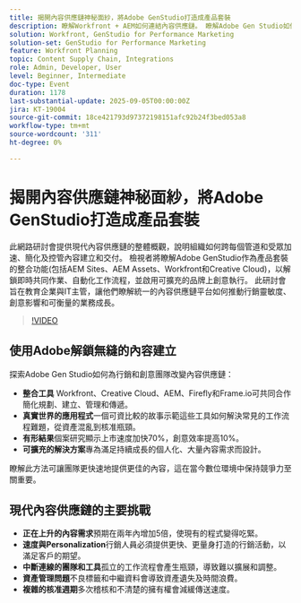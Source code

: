 ```yaml
---
title: 揭開內容供應鏈神秘面紗，將Adobe GenStudio打造成產品套裝
description: 瞭解Workfront + AEM如何連結內容供應鏈。 瞭解Adobe Gen Studio如何簡化規劃、建立、交付和深入分析。
solution: Workfront, GenStudio for Performance Marketing
solution-set: GenStudio for Performance Marketing
feature: Workfront Planning
topic: Content Supply Chain, Integrations
role: Admin, Developer, User
level: Beginner, Intermediate
doc-type: Event
duration: 1178
last-substantial-update: 2025-09-05T00:00:00Z
jira: KT-19004
source-git-commit: 18ce421793d97372198151afc92b24f3bed053a8
workflow-type: tm+mt
source-wordcount: '311'
ht-degree: 0%

---
```



# 揭開內容供應鏈神秘面紗，將Adobe GenStudio打造成產品套裝

此網路研討會提供現代內容供應鏈的整體概觀，說明組織如何跨每個管道和受眾加速、簡化及控管內容建立和交付。 檢視者將瞭解Adobe GenStudio作為產品套裝的整合功能(包括AEM Sites、AEM Assets、Workfront和Creative Cloud)，以解鎖即時共同作業、自動化工作流程，並啟用可擴充的品牌上創意執行。 此研討會旨在教育企業與IT主管，讓他們瞭解統一的內容供應鏈平台如何推動行銷靈敏度、創意影響和可衡量的業務成長。

>[!VIDEO](https://video.tv.adobe.com/v/3472978/?learn=on&enablevpops)

## 使用Adobe解鎖無縫的內容建立

探索Adobe Gen Studio如何為行銷和創意團隊改變內容供應鏈：

* **整合工具** Workfront、Creative Cloud、AEM、Firefly和Frame.io可共同合作簡化規劃、建立、管理和傳遞。
* **真實世界的應用程式**&#x200B;一個可資比較的故事示範這些工具如何解決常見的工作流程難題，從資產混亂到核准瓶頸。
* **有形結果**&#x200B;個案研究顯示上市速度加快70%，創意效率提高10%。
* **可擴充的解決方案**&#x200B;專為滿足持續成長的個人化、大量內容需求而設計。

瞭解此方法可讓團隊更快速地提供更佳的內容，這在當今數位環境中保持競爭力至關重要。

## 現代內容供應鏈的主要挑戰

* **正在上升的內容需求**&#x200B;預期在兩年內增加5倍，使現有的程式變得吃緊。
* **速度與Personalization**&#x200B;行銷人員必須提供更快、更量身打造的行銷活動，以滿足客戶的期望。
* **中斷連線的團隊和工具**&#x200B;孤立的工作流程會產生瓶頸，導致難以擴展和調整。
* **資產管理問題**&#x200B;不良標籤和中繼資料會導致資產遺失及時間浪費。
* **複雜的核准週期**&#x200B;多次稽核和不清楚的擁有權會減緩傳送速度。